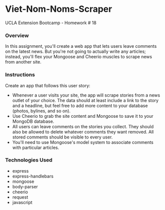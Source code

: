 # Viet-Nom-Noms-Scraper
UCLA Extension Bootcamp - Homework # 18

### Overview
In this assignment, you'll create a web app that lets users leave comments on the latest news. But you're not going to actually write any articles; instead, you'll flex your Mongoose and Cheerio muscles to scrape news from another site.

### Instructions
Create an app that follows this user story:
* Whenever a user visits your site, the app will scrape stories from a news outlet of your choice. The data should at least include a link to the story and a headline, but feel free to add more content to your database (photos, bylines, and so on).
* Use Cheerio to grab the site content and Mongoose to save it to your MongoDB database. 
* All users can leave comments on the stories you collect. They should also be allowed to delete whatever comments they want removed. All stored comments should be visible to every user.
* You'll need to use Mongoose's model system to associate comments with particular articles. 
  
### Technologies Used
* express
* express-handlebars
* mongoose
* body-parser
* cheerio
* request
* javascript
